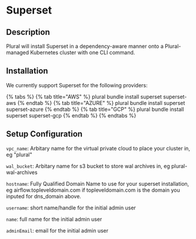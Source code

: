 
# Superset

## Description
Plural will install Superset in a dependency-aware manner onto a Plural-managed Kubernetes cluster with one CLI command.

## Installation
We currently support Superset for the following providers:

{% tabs %}
{% tab title="AWS" %} plural bundle install superset superset-aws {% endtab %} {% tab title="AZURE" %} plural bundle install superset superset-azure {% endtab %} {% tab title="GCP" %} plural bundle install superset superset-gcp {% endtab %}
{% endtabs %}

## Setup Configuration
`vpc_name`: Arbitary name for the virtual private cloud to place your cluster in, eg "plural"



`wal_bucket`: Arbitary name for s3 bucket to store wal archives in, eg plural-wal-archives

`hostname`: Fully Qualified Domain Name to use for your superset installation, eg airflow.topleveldomain.com if topleveldomain.com is the domain you inputed for dns_domain above.

`username`: short name/handle for the initial admin user

`name`: full name for the initial admin user

`adminEmail`: email for the initial admin user
    
